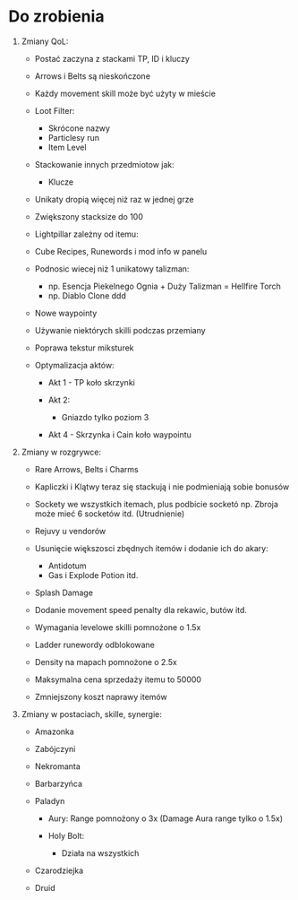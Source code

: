 # Do zrobienia

1. Zmiany QoL:
    - Postać zaczyna z stackami TP, ID i kluczy
    - Arrows i Belts są nieskończone
    - Każdy movement skill może być użyty w mieście
    - Loot Filter:
        + Skrócone nazwy
        + Particlesy run
        + Item Level
    
    - Stackowanie innych przedmiotow jak:
        + Klucze
    
    - Unikaty dropią więcej niż raz w jednej grze
    - Zwiększony stacksize do 100
    - Lightpillar zależny od itemu:
    - Cube Recipes, Runewords i mod info w panelu
    - Podnosic wiecej niż 1 unikatowy talizman:
        + np. Esencja Piekelnego Ognia + Duży Talizman = Hellfire Torch
        + np. Diablo Clone 
ddd
    - Nowe waypointy
    - Używanie niektórych skilli podczas przemiany
    - Poprawa tekstur miksturek
    - Optymalizacja aktów:
        + Akt 1 - TP koło skrzynki
        + Akt 2:
            - Gniazdo tylko poziom 3

        + Akt 4 - Skrzynka i Cain koło waypointu

2. Zmiany w rozgrywce:
    - Rare Arrows, Belts i Charms
    - Kapliczki i Klątwy teraz się stackują i nie podmieniają sobie bonusów
    - Sockety we wszystkich itemach, plus podbicie socketó np. Zbroja może mieć 6 socketów itd. (Utrudnienie)
    - Rejuvy u vendorów
    - Usunięcie większosci zbędnych itemów i dodanie ich do akary:
        + Antidotum
        + Gas i Explode Potion itd.

    - Splash Damage
    - Dodanie movement speed penalty dla rekawic, butów itd.
    - Wymagania levelowe skilli pomnożone o 1.5x
    - Ladder runewordy odblokowane
    - Density na mapach pomnożone o 2.5x
    - Maksymalna cena sprzedaży itemu to 50000
    - Zmniejszony koszt naprawy itemów
    
3. Zmiany w postaciach, skille, synergie:

    - Amazonka

    - Zabójczyni

    - Nekromanta

    - Barbarzyńca

    - Paladyn
        + Aury:
            Range pomnożony o 3x (Damage Aura range tylko o 1.5x)

        + Holy Bolt:
            - Działa na wszystkich

    - Czarodziejka

    - Druid
